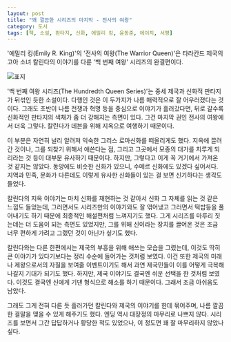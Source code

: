```yaml
---
layout: post
title: "꽤 깔끔한 시리즈의 마지막 - 전사의 여왕"
category: 도서
tags: [책, 소설, 판타지, 신화, 에밀리 킹, 윤동준, 에이치, 서평]
---
```


'에밀리 킹(Emily R. King)'의
'전사의 여왕(The Warrior Queen)'은
타라칸드 제국의 고아 소녀 칼린다의 이야기를 다룬 '백 번째 여왕' 시리즈의 완결편이다.

![표지](https://lh3.googleusercontent.com/iU08g51snO_TG9OQZ9tdHbOczx0Dz1EmKvOxscKz-MyyrOVQVu1tRaITZLEtetaKymHseL5N_ZyzvA=s480)

'백 번째 여왕 시리즈(The Hundredth Queen Series)'는
중세 제국과 신화적 판타지가 뒤섞인 듯한 소설이다.
다행인 것은 이 두가지가 나름 매력적으로 잘 어우러졌다는 것이다.
그래도 초반이 나름 전쟁과 혁명 등을 중심으로 이야기가 흘러갔다면,
뒤로 갈수록 신화적인 판타지의 색채가 좀 더 강해지는 측면이 있다.
그건 마지막 권인 전사의 여왕에서 더욱 그렇다.
칼린다가 데븐을 위해 지옥으로 여행하기 때문이다.

이 부분은 자연히 널리 알려져 익숙한 그리스 로마신화를 떠올리게도 했다.
지옥에 끌려간 것이나,
그를 되찾기 위해서 애쓴다는 점,
그리고 그곳에서 모종의 대가를 치루게 되리라는 것 등이 대부분 유사하기 때문이다.
하지만, 그렇다고 이게 꼭 거기에서 가져온 것 같지는 않았다.
동양에도 비슷한 신화가 있으니, 수메르 신화에도 있겠다 싶어서다.
지역과 민족, 문화가 다른데도 이렇게 유사한 신화들이 있는 걸 보면 신기하다는 생각도 들었다.

칼린다의 지옥 이야기는 마치 신화를 재현하는 것 같아서
신화 그 자체를 읽는 것 같은 느낌도 들었는데,
그러면서도 시리즈만의 이야기와도 잘 엮어냈고
그러면서 떡밥등을 풀어내기도 하기 때문에
최종적인 해설편처럼 느껴지기도 했다.
그게 시리즈를 마루리 짓는데는 더 도움이 되는 측면도 있었지만,
그를 위해 신이라는 장치를 끌어온 것은
조금 너무 편하게 가려고 그랬던 것이 아닌가 싶기도 했다.

칼린다와는 다른 한편에서는 제국의 부흥을 위해 애쓰는 모습을 그렸는데,
이것도 딱히 큰 이야기가 있다기보다는
정리 수순에 들어가는 것처럼 보였다.
이건 또한 제국의 미래나 제왕으로서의 자질을 보여줄 이벤트이기도 해서
과연 제국민들이 이를 어떻게 극복해나갈지 기대가 되기도 했다.
하지만, 제국 이야기도 결국엔 쉬운 선택을 한 것처럼 보였다.
이것도 결국엔 신에게 기댄 형식으로 해소를 하기 때문이다.
그래서 조금 아쉬움도 남았다.

그래도 그게 전혀 다른 듯 흘러가던 칼린다와 제국의 이야기를 한데 묶어주며,
나름 깔끔한 결말을 맺을 수 있게 해주기도 했다.
엔딩 역시 대장정의 마무리로 나쁘지 않다.
시리즈를 보면서 그간 답답하거나 황당한 적도 있었으나,
이 정도면 꽤 잘 마무리하지 않았나 싶다.
